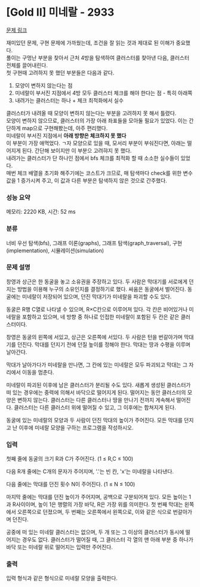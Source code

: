 # [Gold II] 미네랄 - 2933 

[문제 링크](https://www.acmicpc.net/problem/2933)  <br>

재미있던 문제, 구현 문제에 가까웠는데, 조건을 잘 읽는 것과 제대로 된 이해가 중요했다. <br>
풀이는 구멍난 부분을 찾아서 근처 4방을 탐색하여 클러스터를 찾아낸 다음, 클러스터 전체를 끌어내린다. <br>
첫 구현때 고려하지 못 했던 부분들은 다음과 같다.
1. 모양이 변하지 않는다는 점
2. 미네랄이 부서진 지점에서 4방 모두 클러스터 체크를 해야 한다는 점 - 특히 아래쪽
3. 내려가는 클러스터는 하나 + 체크 최적화에서 실수

클러스터가 내려올 때 모양이 변하지 않는다는 부분을 고려하지 못 해서 틀렸다. <br> 
모양이 변하지 않으므로, 클러스터의 가장 아래 좌표들을 모아둘 필요가 있었다. 이는 간단하게 map으로 구현해봤는데, 아주 편리했다. <br>
미네랄이 부서진 지점에서 **아래 방향은 체크하지 못 했다** <br> 
이 부분이 가장 애먹었다. ㄱ자 모양으로 있을 때, 모서리 부분이 부숴진다면, 아래는 떨어지게 된다. 간단해 보이지만 이 부분으 고려햐지 못 했다. <br>
내려가는 클러스터가 단 하나인 점에서 bfs 체크를 최적화 할 때 소소한 실수들이 있었다. <br>
매번 체크 배열을 초기화 해주기에는 코스트가 크므로, 매 탐색마다 check를 위한 변수값을 1 증가시켜 주고, 이 값과 다른 부분은 탐색하지 않은 것으로 간주했다. <br>


### 성능 요약

메모리: 2220 KB, 시간: 52 ms

### 분류

너비 우선 탐색(bfs), 그래프 이론(graphs), 그래프 탐색(graph_traversal), 구현(implementation), 시뮬레이션(simulation)

### 문제 설명

<p>창영과 상근은 한 동굴을 놓고 소유권을 주장하고 있다. 두 사람은 막대기를 서로에게 던지는 방법을 이용해 누구의 소유인지를 결정하기로 했다. 싸움은 동굴에서 벌어진다. 동굴에는 미네랄이 저장되어 있으며, 던진 막대기가 미네랄을 파괴할 수도 있다.</p>

<p>동굴은 R행 C열로 나타낼 수 있으며, R×C칸으로 이루어져 있다. 각 칸은 비어있거나 미네랄을 포함하고 있으며, 네 방향 중 하나로 인접한 미네랄이 포함된 두 칸은 같은 클러스터이다.</p>

<p>창영은 동굴의 왼쪽에 서있고, 상근은 오른쪽에 서있다. 두 사람은 턴을 번갈아가며 막대기를 던진다. 막대를 던지기 전에 던질 높이를 정해야 한다. 막대는 땅과 수평을 이루며 날아간다.</p>

<p>막대가 날아가다가 미네랄을 만나면, 그 칸에 있는 미네랄은 모두 파괴되고 막대는 그 자리에서 이동을 멈춘다.</p>

<p>미네랄이 파괴된 이후에 남은 클러스터가 분리될 수도 있다. 새롭게 생성된 클러스터가 떠 있는 경우에는 중력에 의해서 바닥으로 떨어지게 된다. 떨어지는 동안 클러스터의 모양은 변하지 않는다. 클러스터는 다른 클러스터나 땅을 만나기 전까지 게속해서 떨어진다. 클러스터는 다른 클러스터 위에 떨어질 수 있고, 그 이후에는 합쳐지게 된다.</p>

<p>동굴에 있는 미네랄의 모양과 두 사람이 던진 막대의 높이가 주어진다. 모든 막대를 던지고 난 이후에 미네랄 모양을 구하는 프로그램을 작성하시오.</p>

### 입력 

 <p>첫째 줄에 동굴의 크기 R과 C가 주어진다. (1 ≤ R,C ≤ 100)</p>

<p>다음 R개 줄에는 C개의 문자가 주어지며, '.'는 빈 칸, 'x'는 미네랄을 나타낸다.</p>

<p>다음 줄에는 막대를 던진 횟수 N이 주어진다. (1 ≤ N ≤ 100)</p>

<p>마지막 줄에는 막대를 던진 높이가 주어지며, 공백으로 구분되어져 있다. 모든 높이는 1과 R사이이며, 높이 1은 행렬의 가장 바닥, R은 가장 위를 의미한다. 첫 번째 막대는 왼쪽에서 오른쪽으로 던졌으며, 두 번째는 오른쪽에서 왼쪽으로, 이와 같은 식으로 번갈아가며 던진다.</p>

<p>공중에 떠 있는 미네랄 클러스터는 없으며, 두 개 또는 그 이상의 클러스터가 동시에 떨어지는 경우도 없다. 클러스터가 떨어질 때, 그 클러스터 각 열의 맨 아래 부분 중 하나가 바닥 또는 미네랄 위로 떨어지는 입력만 주어진다.</p>

### 출력 

 <p>입력 형식과 같은 형식으로 미네랄 모양을 출력한다.</p>

